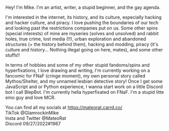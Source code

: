 Hey! I'm Mike. I'm an artist, writer, a stupid beginner, and the gay agenda.

I'm interested in the internet, its history, and its culture, especially hacking and hacker culture, and piracy. I love pushing the boundaries of our tech and looking past the restrictions companies put on us. Some other spins (special interests) of mine are myseries (solves and unsolved) and rabbit holes, true crime, lost media (!!), urban exploration and abandoned structures (+ the history behind them), hacking and modding, piracy (it's culture and history... Nothing illegal going on here, mates), and some other stuffs!!

In terms of hobbies and some of my other stupid fandoms/spins and hyperfixations, I love drawing and writing, I'm currently working on a fancomic for FNaF (cringe moment), my own personal story called Mythos/Shelter, and my unnamed lesbian detective story! Once I get some JavaScript and or Python experience, I wanna start work on a little Discord bot I call BlepBot. I'm currently hella hyperfixated on FNaF. I'm a stupid litte emo guy and love MCR.

You can find all my socials at https://mateorat.carrd.co/ <br/>
TikTok @GlamrockinMike <br/>
Insta and Twitter @MateoRat <br/>
Discord 09/27/2022#1987
